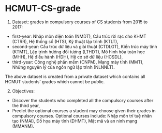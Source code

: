 # HCMUT-CS-grade

1. Dataset: grades in compulsory courses of CS students from 2015 to 2017:
- first-year: Nhập môn điện toán (NMDT), Cấu trúc rời rạc cho KHMT (CTRR), Hệ thống số (HTS), Kỹ thuật lập trình (KTLT),
- second-year: Cấu trúc dữ liệu và giải thuật (CTDLGT), Kiến trúc máy tính (KTMT), Lập trình hướng đối tượng (LTHDT), Mô hình hóa toán học (MHH), Hệ điều hành (HDH), Hệ cơ sở dữ liệu (HCSDL),
- third-year: Công nghệ phần mềm (CNPM), Mạng máy tính (MMT), Những nguyên lý của ngôn ngữ lập trình (NLNNLT).

The above dataset is created from a private dataset which contains all HCMUT students' grades which cannot be public.

2. Objectives:
- Discover the students who completed all the compulsory courses after the third year,
- Predict the optional courses a student may choose given their grades in compulsory courses. Optional courses include: Nhập môn trí tuệ nhân tạo (NMAI), Đồ họa máy tính (DHMT), Mật mã và an ninh mạng (MMANM). 
